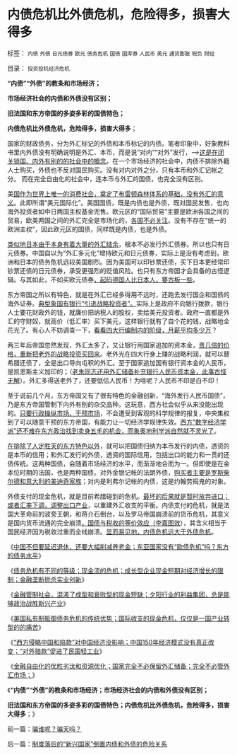# 内债危机比外债危机，危险得多，损害大得多

标签： `内债` `外债` `日元债券` `欧元` `债务危机` `国债` `国库券` `人民币` `美元` `通货膨胀` `税负` `财经` 

目录： `投资投机经济危机`

**“内债”“外债”的教条和市场经济；**

**市场经济社会的内债和外债没有区别；**

**旧法国和东方帝国的多姿多彩的国债特色；**

**内债危机比外债危机，危险得多，损害大得多**；

国家的财政债务，分为外汇标记的外债和本币标记的内债。笔者印象中，好象教科书里内外债没有明确说明是外汇、本币，而是说“对内”“对外”发行，——>[这是在闭关锁国、内外有别的的社会中的概念](../../../2009/12/25/自力更生国防建设是小农意识历史经验.md)。在一个市场经济的社会中，内债不排除外籍人士购买，外债也不反对国民购买。没有对内对外之分，只有本币和外汇记帐之分。
而在完全自由化的社会中，连本币与外汇的国债，也完全没有区别。

美[国作为世界上唯一的消费社会，奠定了布雷顿森林体系的基础，没有外汇的意义](../../../2011/1/1/中国日本是美国最大“纳税人”.md)。此即所谓“美元国际化”。美国国债，既是内债也是外债，既对国民发售，也向海外投资者如中日两国主权基金兜售。欧元区的“国际贸易”主要是欧洲各国之间的贸易，欧美两国之间的外汇完全是市场化的，[各国不必关注](../../../2012/6/21/国家完全不必保留外汇储备；完全不必关注外汇市场；.md)。没有不存在“统一的欧洲主权”，因此欧元区的国债，同样既是内债，也是外债。

[类似地日本由于本身有着大量的外汇结余](../../../2012/4/23/日本模式下的通货膨胀和“人民币汇率均衡了”.md)，根本不必发行外汇债券。所以也只有日元债券。中国自以为“外汇多元化”增持欧元和日元债券，实际上是没有考虑到，欧洲和日本的债务危机远较美国剧烈。因为美国可以印钞票还债，买下日本更经常印钞票还债的日元债券，承受更强烈的贬值风险。也只有东方帝国才会具备的古怪逻辑。与其如此，不如买欧元债券[，起码德国人比日本人，要古板一些](../../../2012/4/16/德国模式与日本模式不可调和；及最理想的经济模式.md)。

东方帝国之所以有特色，就是在外汇已经多得用不远时，还跑去发行国企和国债的海外证券。[典型象国有银行“引进战略投资者”。](../../../2007/9/2/外资饕餮国有银行改制疯赚10000亿.md)实际上是政府不向银行拨款，银行人士要花财政外的钱，就廉价把纳税人的股权，卖给美元投资者。政府一直都是外汇的守财奴，就高价（低汇率）买下美元，这样银行就有了自个花的钱，战略地全花光了。有心人不妨调查一下，[看看四大行编制内的阶级，月薪平均多少万](../../../2012/6/20/不但需要延迟退休，还需要大幅削减退休养老金.md)？

两三年后帝国忽然发现，外汇太多了，又让银行用国家追加的资本金，[贵几倍的价格，重新把老外的战略投资买回来](../../../2009/8/7/国企产权卖得很便宜，卖给股民的票就特贵.md)。老外光在四大行身上赚的战略利润，就可以替希腊还债了，全是出口导向屯积的外汇。至于国家追加国有银行资本金的人民币，是凯恩斯主义加印的；（[老朱同志还用外汇储备补充银行人民币资本金，此事古怪无解](../../../2012/2/24/外汇储备不可能投资中国；不可能买美国技术平衡顺差.md)）。外汇多得送老外了，还要低估人民币！为啥呢？人民币不印是白不印！

至于说前几个月，东方帝国又有了很有特色的金融创新，“海外发行人民币国债”，乃是东方帝国管制下内外有别的杂交品种。这玩意，西方社会似乎从来没能出现的。[只要行政操纵市场、干预市场](../../../2009/5/1/赌场必杀技，市场计划经济行政干预之自欺欺人.md)，不会遭受到客观的科学规律的报复，中央集权到了可以随意干预的东方帝国，有能力让一切经济学规律失效。[西方“数字经济学派”还不难在东方政治找到卖身五毛的机会，而象奥地利学派自然就不灵光了](../../../2011/7/21/经济学的良心就是据理力争　Vs&nbsp;第一流的猪狗.md)。

[在排除了人定胜天的东方特色以外](../../../2008/6/16/欺凌客观经济规律总是适得其反.md)，就可以把国债归纳为本币发行的内债，透资的是本币的信用；和外汇发行的外债，透资的国际信用，包括出口的能力和一贯的还债传统。这两种国债，会随着市场经济的水平，而渐渐地合而为一。但即使是在金本位时期的法国，也是两种国债。对外金银记帐的法朗外债，[购买者主要是罗斯柴尔德和意大利的美迪奇家族](../../../2011/8/29/罗斯柴尔德家族的真实身份和跨国业务.md)；对内是利弗尔记帐的内债，这是约翰劳捣鬼的对象。

外债支付的现金危机，就是目前希腊碰到的危机。[最坏的后果就是暂时放弃进口；或者汇率下调，调整出口产业](../../../2012/6/21/国际债务危机仅仅是无害的产业转型压力的“痛苦”.md)，以重建外汇收支的平衡。内债支付的危机，就是法国大革命前的波旁王朝，和蒋介石倒台，以及罗马帝国崩溃前的货币危机，其意义是国内货币流通的完全崩溃[。国债与税收的等价效应（李嘉图效](../../../2011/10/24/中央担保的地方债相当于税收，李嘉图等效将被国人熟知.md)），其含义相当于国民经济因为税收过重而全线崩溃。[显而易见地，内债危机远大于外债危机](../../../2012/6/20/“向成长型企业倾斜”同样要不得！.md)。

《[中国不但要延迟退休，还要大幅削减养老金；东亚国家没有“欧债危机”吗？东方的债务水平](../../../2012/6/20/不但需要延迟退休，还需要大幅削减退休养老金.md)》

《[债务危机有不同的等级；现金流的危机；成长型企业现金短期对经济增长的限制；金融垄断扼杀实业创新](../../../2012/6/20/“向成长型企业倾斜”同样要不得！.md)》

《[金融管制社会，混淆了成型和衰败型的现金短缺；夕阳行业的利益集团，总是能够政治战胜新兴产业](../../../2012/6/20/近代工业化国家走向战争的共同根源.md)》

《[美国私有制抵御债务危机的传统优势；国际收支的现金危机，仅仅是一国产业转型的的痛苦](../../../2012/6/21/国际债务危机仅仅是无害的产业转型压力的“痛苦”.md)》

《[“西方侵略中国和赔款”对中国经济没影响；中国150年经济模式没有真正改变；“对外赔款”促进了民国轻工业](../../../2012/6/21/“西方侵略中国和赔款”对中国经济没影响；.md)》

《[金融自由化的优胜劣汰和资源优化；国家完全不必保留外汇储备；完全不必管外汇市场；](../../../2012/6/21/国家完全不必保留外汇储备；完全不必关注外汇市场；.md)》

《**“内债”“外债”的教条和市场经济；市场经济社会的内债和外债没有区别；**

**旧法国和东方帝国的多姿多彩的国债特色；内债危机比外债危机，危险得多，损害大得多**；》



前一篇：[骗谁呢？骗天吗？](../../../2012/6/21/骗谁呢？骗天吗？.md)

后一篇：[制度落后的“新兴国家”倒置内债和外债的危险关系](../../../2012/6/22/制度落后的“新兴国家”倒置内债和外债的危险关系.md)